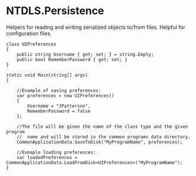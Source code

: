 # NTDLS.Persistence
Helpers for reading and writing serialized objects to/from files. Helpful for configuration files.

```
class UIPreferences
{
	public string Username { get; set; } = string.Empty;
	public bool RememberPassword { get; set; }
}

static void Main(string[] args)
{

	//Example of saving preferences:
	var preferences = new UIPreferences()
	{
		Username = "JPatterson",
		RememberPassword = false
	};

	//The file will be given the name of the class type and the given program 
	//  name and will be stored in the common programs data directory.
	CommonApplicationData.SaveToDisk("MyProgramName", preferences);

	//Exmaple loading preferences:
	var loadedPreferences = CommonApplicationData.LoadFromDisk<UIPreferences>("MyProgramName");
}
```